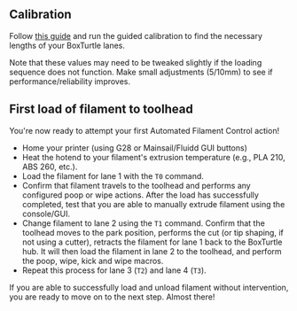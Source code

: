 ## Calibration

Follow [this guide](../../installation/calibration.md) and run the guided calibration to find the necessary lengths of your BoxTurtle lanes.

Note that these values may need to be tweaked slightly if the loading sequence does not function. Make small
adjustments (5/10mm) to see if performance/reliability improves.

## First load of filament to toolhead

You're now ready to attempt your first Automated Filament Control action!

- Home your printer (using G28 or Mainsail/Fluidd GUI buttons)
- Heat the hotend to your filament's extrusion temperature (e.g., PLA 210, ABS 260, etc.).
- Load the filament for lane 1 with the `T0` command.
- Confirm that filament travels to the toolhead and performs any configured poop or wipe actions. After the load has
  successfully completed, test that you are able to manually extrude filament using the console/GUI.
- Change filament to lane 2 using the `T1` command. Confirm that the toolhead moves to the park position, performs the
  cut (or tip shaping, if not using a cutter), retracts the filament for lane 1 back to the BoxTurtle hub. It will then
  load the filament in lane 2 to the toolhead, and perform the poop, wipe, kick and wipe macros.
- Repeat this process for lane 3 (`T2`) and lane 4 (`T3`).

If you are able to successfully load and unload filament without intervention, you are ready to move on to the next
step. Almost there!